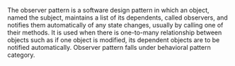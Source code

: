 The observer pattern is a software design pattern in which an object, named the subject, maintains a list of its dependents, called observers, and notifies them automatically of any state changes, usually by calling one of their methods.
It is used when there is one-to-many relationship between objects such as
if one object is modified, its dependent objects are to be notified automatically.
Observer pattern falls under behavioral pattern category.
